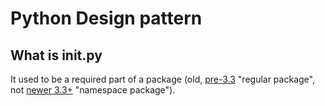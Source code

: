 # Python Design pattern

## What is **init**.py

It used to be a required part of a package (old, [pre-3.3](https://docs.python.org/3/reference/import.html#regular-packages) "regular package", not [newer 3.3+](https://docs.python.org/3/reference/import.html#namespace-packages) "namespace package").
